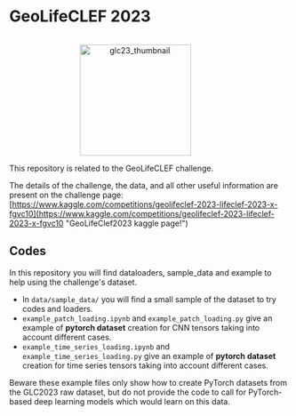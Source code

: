 # GeoLifeCLEF 2023

<div align="center">
  <a href="https://www.kaggle.com/competitions/geolifeclef-2023-lifeclef-2023-x-fgvc10?rvi=1"><img src="../../../docs/resources/GLC2023_thumbnail.png" alt="glc23_thumbnail" style="width: 200px;  margin-top: 15px; margin-right: 50px;"></a>
</div>

This repository is related to the GeoLifeCLEF challenge.

The details of the challenge, the data, and all other useful information are present on the challenge page: [https://www.kaggle.com/competitions/geolifeclef-2023-lifeclef-2023-x-fgvc10](https://www.kaggle.com/competitions/geolifeclef-2023-lifeclef-2023-x-fgvc10 "GeoLifeClef2023 kaggle page!")

## Codes
In this repository you will find dataloaders, sample_data and example to help using the challenge's dataset.
- In ``data/sample_data/`` you will find a small sample of the dataset to try codes and loaders.
- ``example_patch_loading.ipynb`` and ``example_patch_loading.py`` give an example of **pytorch dataset** creation for CNN tensors taking into account different cases.
- ``example_time_series_loading.ipynb`` and ``example_time_series_loading.py`` give an example of **pytorch dataset** creation for time series tensors taking into account different cases.

Beware these example files only show how to create PyTorch datasets from the GLC2023 raw dataset, but do not provide the code to call for PyTorch-based deep learning models which would learn on this data.